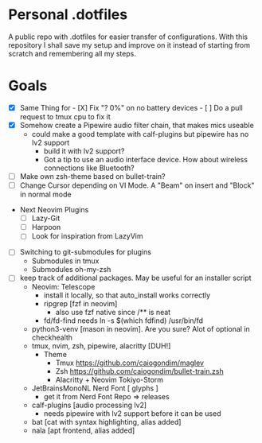 # Personal .dotfiles
A public repo with .dotfiles for easier transfer of configurations.
With this repository I shall save my setup and improve on it instead of
starting from scratch and remembering all my steps.

# Goals
 - [x] Same Thing for 
        - [X] Fix "? 0%" on no battery devices
        - [ ] Do a pull request to tmux cpu to fix it
- [x] Somehow create a Pipewire audio filter chain, that makes mics useable
    - could make a good template with calf-plugins but pipewire has no lv2 support
        - build it with lv2 support?
        - Got a tip to use an audio interface device. How about wireless connections like Bluetooth?
- [ ] Make own zsh-theme based on bullet-train?
- [ ] Change Cursor depending on VI Mode. A "Beam" on insert and "Block" in normal mode
- Next Neovim Plugins
    - [ ] Lazy-Git
    - [ ] Harpoon
    - [ ] Look for inspiration from LazyVim
- [ ] Switching to git-submodules for plugins
    - Submodules in tmux
    - Submodules oh-my-zsh
- [ ] keep track of additional packages. May be useful for an installer script
    - Neovim: Telescope
        - install it locally, so that auto_install works correctly
        - ripgrep [fzf in neovim]
            - also use fzf native since /** is neat
        - fd/fd-find needs ln -s $(which fdfind) /usr/bin/fd
    - python3-venv [mason in neovim]. Are you sure? Alot of optional in checkhealth
    - tmux, nvim, zsh, pipewire, alacritty [DUH!]
        - Theme
            - Tmux https://github.com/caiogondim/maglev
            - Zsh https://github.com/caiogondim/bullet-train.zsh
            - Alacritty + Neovim Tokiyo-Storm
    - JetBrainsMonoNL Nerd Font [ glyphs ]
        - get it from Nerd Font Repo ⇒ releases
    - calf-plugins [audio processing lv2]
        - needs pipewire with lv2 support before it can be used
    - bat [cat with syntax highlighting, alias added]
    - nala [apt frontend, alias added]
